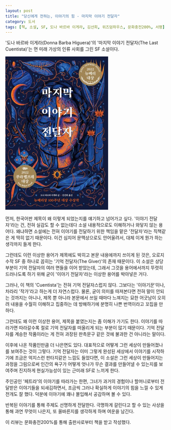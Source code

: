 ```yaml
---
layout: post
title: "당신에게 전하는, 이야기의 힘 - 마지막 이야기 전달자"
category: 도서
tags: [책, 소설, SF, 도나 바르바 이게라, 김선희, 위즈덤하우스, 문화충전200%, 서평]
---
```


'도나 바르바 이게라(Donna Barba Higuera)'의
'마지막 이야기 전달자(The Last Cuentista)'는
먼 미래 가상의 인류 사회를 그린 SF 소설이다.

![표지](/images/book/the-last-cuentista-book-h480.jpg)

먼저, 한국어판 제목이 왜 이렇게 되었는지를 얘기하고 넘어가고 싶다.
'이야기 전달자'라는 건,
전혀 실감도 할 수 없는데다 소설 내용적으로도 이해하거나 와닿지 않는 용어다.
왜냐하면 소설에는 전혀 이야기를 전달하기 위한 책임을 맡은 '전달자'라는 직책같은 게 딱히 없기 때문이다.
이건 심지어 문맥상으로도 안어울려서, 대체 이게 뭔가 하는 생각까지 들게 한다.

그런데도 이런 이상한 용어가 제목에도 박히고 본문 내용에까지 쓰이게 된 것은,
오로지 수작 SF 중 하나로 꼽히는 '기억 전달자(The Giver)'의 존재 때문이다.
이 소설은 상당부분이 기억 전달자의 여러 면들을 이어 받았는데,
그래서 그것을 용어에서까지 뚜렷히 드러나도록 하기 위해 굳이 '이야기 전달자'라는 이상한 용어를 박아넣은 거다.

그러나, 이 책의 'Cuentista'는 전혀 기억 전달자스럽지 않다.
그보다는 '이야기꾼'이나, 차라리 '작가'라고 하는게 더 자연스럽다.
물론, 굳이 의미를 따져본다면 전혀 말이 안되는 것까지는 아니나,
제목 뿐 아니라 본문에서 쓰일 때마다 느껴지는 묘한 어긋남이
오히려 내용을 수월히 이해하고 집중하는 데 방해하기에
분명히 나쁜 번역이라고 꼬집을 만하다.

그런데도 왜 이런 이상한 용어, 제목을 붙였는지는 좀 이해가 가기도 한다.
이야기를 따라가면 따라갈수록 절로 기억 전달자를 떠올리게 되는 부분이 많기 때문이다.
기억 전달자를 계승한 작품이라는 게 전혀 과장된 판촉문구 같은 것에 불과한 건 아니라는 말이다.

이후에 나온 작품인만큼 더 나은면도 있다.
대표적으로 어떻게 그런 세상이 만들어졌나를 보여주는 것이 그렇다.
기억 전달자는 이미 그렇게 완성된 세상에서 이야기를 시작하기에 조금은 억지스런 판타지같은 느낌도 들었다면,
이 소설은 그런 세상이 만들어지는 과정을 그림으로써
인간의 욕구가 어떻게 엇나가 무슨 결과를 만들어낼 수 있는지를 보여주며
진지하게 현실가능성이 있는 근미래 SF로 느끼게 한다.

주인공인 '페트라'의 이야기를 따라가는 한편,
그녀가 과거의 경험이나 할머니로부터 전달받은 이야기들을 되새김하면서,
조금씩 그러나 확실하게 이야기의 힘을 느낄 수 있게 전개도 잘 했다.
덕분에 이야기에 꽤나 몰입해서 공감하며 볼 수 있다.

반복된 이야기를 통해 주제도 선명하게 전달한다.
극명하게 갈린다고 할 수 있는 사상을 통해 과연 무엇이 나은지, 또 올바른지를 생각하게 하며
여운을 남긴다.



<div class="im im-info">
이 리뷰는 문화충전200%를 통해 출판사로부터 책을 받고 작성했다.
</div>

